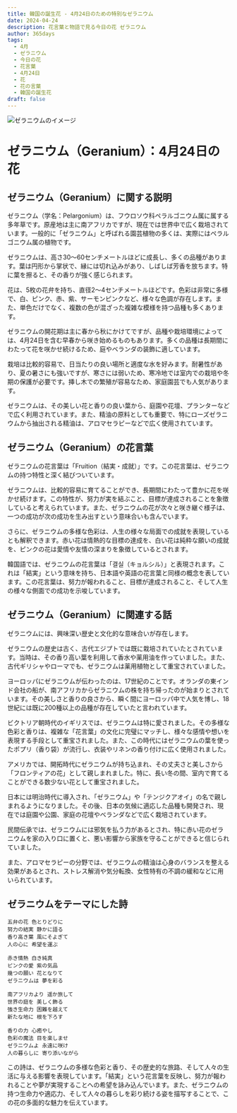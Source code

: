 ```yaml
---
title: 韓国の誕生花 - 4月24日のための特別なゼラニウム
date: 2024-04-24
description: 花言葉と物語で見る今日の花 ゼラニウム
author: 365days
tags:
  - 4月
  - ゼラニウム
  - 今日の花
  - 花言葉
  - 4月24日
  - 花
  - 花の言葉
  - 韓国の誕生花
draft: false
---
```


![ゼラニウムのイメージ](https://cdn.pixabay.com/photo/2018/05/23/16/47/flowers-3424517_960_720.jpg#center#center)


# ゼラニウム（Geranium）：4月24日の花

## ゼラニウム（Geranium）に関する説明

ゼラニウム（学名：Pelargonium）は、フウロソウ科ペラルゴニウム属に属する多年草です。原産地は主に南アフリカですが、現在では世界中で広く栽培されています。一般的に「ゼラニウム」と呼ばれる園芸植物の多くは、実際にはペラルゴニウム属の植物です。

ゼラニウムは、高さ30〜60センチメートルほどに成長し、多くの品種があります。葉は円形から掌状で、縁には切れ込みがあり、しばしば芳香を放ちます。特に葉を擦ると、その香りが強く感じられます。

花は、5枚の花弁を持ち、直径2〜4センチメートルほどです。色彩は非常に多様で、白、ピンク、赤、紫、サーモンピンクなど、様々な色調が存在します。また、単色だけでなく、複数の色が混ざった複雑な模様を持つ品種も多くあります。

ゼラニウムの開花期は主に春から秋にかけてですが、品種や栽培環境によっては、4月24日を含む早春から咲き始めるものもあります。多くの品種は長期間にわたって花を咲かせ続けるため、庭やベランダの装飾に適しています。

栽培は比較的容易で、日当たりの良い場所と適度な水を好みます。耐暑性があり、夏の暑さにも強いですが、寒さには弱いため、寒冷地では室内での栽培や冬期の保護が必要です。挿し木での繁殖が容易なため、家庭園芸でも人気があります。

ゼラニウムは、その美しい花と香りの良い葉から、庭園や花壇、プランターなどで広く利用されています。また、精油の原料としても重要で、特にローズゼラニウムから抽出される精油は、アロマセラピーなどで広く使用されています。

## ゼラニウム（Geranium）の花言葉

ゼラニウムの花言葉は「Fruition（結実・成就）」です。この花言葉は、ゼラニウムの持つ特性と深く結びついています。

ゼラニウムは、比較的容易に育てることができ、長期間にわたって豊かに花を咲かせ続けます。この特性が、努力が実を結ぶこと、目標が達成されることを象徴していると考えられています。また、ゼラニウムの花が次々と咲き継ぐ様子は、一つの成功が次の成功を生み出すという意味合いも含んでいます。

さらに、ゼラニウムの多様な色彩は、人生の様々な局面での成就を表現しているとも解釈できます。赤い花は情熱的な目標の達成を、白い花は純粋な願いの成就を、ピンクの花は愛情や友情の深まりを象徴しているとされます。

韓国語では、ゼラニウムの花言葉は「결실（キョルシル）」と表現されます。これは「結実」という意味を持ち、日本語や英語の花言葉と同様の概念を表しています。この花言葉は、努力が報われること、目標が達成されること、そして人生の様々な側面での成功を示唆しています。

## ゼラニウム（Geranium）に関連する話

ゼラニウムには、興味深い歴史と文化的な意味合いが存在します。

ゼラニウムの歴史は古く、古代エジプトでは既に栽培されていたとされています。当時は、その香り高い葉を利用して香水や薬用油を作っていました。また、古代ギリシャやローマでも、ゼラニウムは薬用植物として重宝されていました。

ヨーロッパにゼラニウムが伝わったのは、17世紀のことです。オランダの東インド会社の船が、南アフリカからゼラニウムの株を持ち帰ったのが始まりとされています。その美しさと香りの良さから、瞬く間にヨーロッパ中で人気を博し、18世紀には既に200種以上の品種が存在していたと言われています。

ビクトリア朝時代のイギリスでは、ゼラニウムは特に愛されました。その多様な色彩と香りは、複雑な「花言葉」の文化に完璧にマッチし、様々な感情や想いを表現する手段として重宝されました。また、この時代にはゼラニウムの葉を使ったポプリ（香り袋）が流行し、衣装やリネンの香り付けに広く使用されました。

アメリカでは、開拓時代にゼラニウムが持ち込まれ、その丈夫さと美しさから「フロンティアの花」として親しまれました。特に、長い冬の間、室内で育てることができる数少ない花として重宝されました。

日本には明治時代に導入され、「ゼラニウム」や「テンジクアオイ」の名で親しまれるようになりました。その後、日本の気候に適応した品種も開発され、現在では庭園や公園、家庭の花壇やベランダなどで広く栽培されています。

民間伝承では、ゼラニウムには邪気を払う力があるとされ、特に赤い花のゼラニウムを家の入り口に置くと、悪い影響から家族を守ることができると信じられていました。

また、アロマセラピーの分野では、ゼラニウムの精油は心身のバランスを整える効果があるとされ、ストレス解消や気分転換、女性特有の不調の緩和などに用いられています。

## ゼラニウムをテーマにした詩

    五弁の花 色とりどりに
    努力の結実 静かに語る
    香り高き葉 風にそよぎて
    人の心に 希望を運ぶ

    赤き情熱 白き純真
    ピンクの愛 紫の気品
    幾つの願い 花となりて
    ゼラニウムは 夢を彩る

    南アフリカより 遥か旅して
    世界の庭を 美しく飾る
    強き生命力 困難を越えて
    新たな地に 根を下ろす

    香りの力 心癒やし
    色彩の魔法 目を楽しませ
    ゼラニウムよ 永遠に咲け
    人の暮らしに 寄り添いながら

この詩は、ゼラニウムの多様な色彩と香り、その歴史的な旅路、そして人々の生活に与える影響を表現しています。「結実」という花言葉を反映し、努力が報われることや夢が実現することへの希望を詠み込んでいます。また、ゼラニウムの持つ生命力や適応力、そして人々の暮らしを彩り続ける姿を描写することで、この花の多面的な魅力を伝えています。